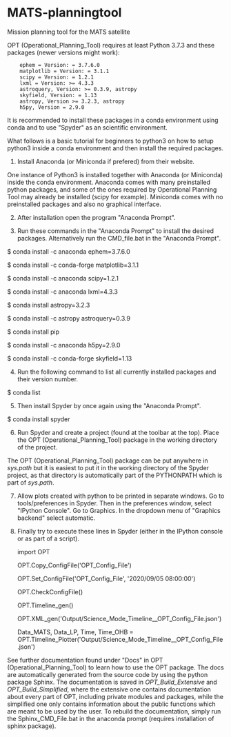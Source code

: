 # MATS-planningtool
Mission planning tool for the MATS satellite

OPT (Operational_Planning_Tool) requires at least Python 3.7.3 and these packages (newer versions might work):
    
    	ephem = Version: = 3.7.6.0
    	matplotlib = Version: = 3.1.1
    	scipy = Version: = 1.2.1
    	lxml = Version: >= 4.3.3
    	astroquery, Version: >= 0.3.9, astropy
    	skyfield, Version: = 1.13
		astropy, Version >= 3.2.3, astropy
		h5py, Version = 2.9.0
    
It is recommended to install these packages in a conda environment using conda and to use "Spyder" as an scientific environment.

What follows is a basic tutorial for beginners to python3 on how to setup python3 inside a conda environment 
and then install the required packages.

1. Install Anaconda (or Miniconda if prefered) from their website. 

One instance of Python3 is installed together with Anaconda (or Miniconda) inside the conda environment.
Anaconda comes with many preinstalled python packages, and some of the ones required by Operational Planning
Tool may already be installed (scipy for example). Miniconda comes with no preinstalled packages and also no graphical interface.

2. After installation open the program "Anaconda Prompt".

3. Run these commands in the "Anaconda Prompt" to install the desired packages. Alternatively run the CMD_file.bat in the "Anaconda Prompt".

$ conda install -c anaconda ephem=3.7.6.0

$ conda install -c conda-forge matplotlib=3.1.1 

$ conda install -c anaconda scipy=1.2.1

$ conda install -c anaconda lxml=4.3.3

$ conda install astropy=3.2.3

$ conda install -c astropy astroquery=0.3.9

$ conda install pip

$ conda install -c anaconda h5py=2.9.0

$ conda install -c conda-forge skyfield=1.13


4. Run the following command to list all currently installed packages and their version number.

$ conda list

5. Then install Spyder by once again using the "Anaconda Prompt".

$ conda install spyder

6. Run Spyder and create a project (found at the toolbar at the top). Place the OPT (Operational_Planning_Tool) package in the working directory of the project.

The OPT (Operational_Planning_Tool) package can be put anywhere in *sys.path* but it is easiest to put it in the working directory
of the Spyder project, as that directory is automatically part of the PYTHONPATH which is part of *sys.path*.

7. Allow plots created with python to be printed in separate windows. Go to tools/preferences in Spyder. Then in the preferences window, select "IPython Console". Go to Graphics. In the dropdown menu of "Graphics backend" select automatic.

8. Finally try to execute these lines in Spyder (either in the IPython console or as part of a script).

    import OPT
    
    OPT.Copy_ConfigFile('OPT_Config_File')
    
    OPT.Set_ConfigFile('OPT_Config_File', '2020/09/05 08:00:00')
    
    OPT.CheckConfigFile()
    
    OPT.Timeline_gen()
    
    OPT.XML_gen('Output/Science_Mode_Timeline__OPT_Config_File.json')
	
	Data_MATS, Data_LP, Time, Time_OHB  = OPT.Timeline_Plotter('Output/Science_Mode_Timeline__OPT_Config_File.json')

See further documentation found under "Docs" in OPT (Operational_Planning_Tool) to learn how to use the OPT package. The docs are automatically generated from the source code 
by using the python package Sphinx. The documentation is saved in *OPT_Build_Extensive* and *OPT_Build_Simplified*, where the extensive one contains documentation about every part of OPT, 
including private modules and packages, while the simplified one only contains information about the public functions which are meant to be used by the user. To rebuild the documentation, simply 
run the Sphinx_CMD_File.bat in the anaconda prompt (requires installation of sphinx package).
